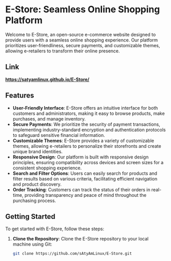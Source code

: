 # E-Store: Seamless Online Shopping Platform

Welcome to E-Store, an open-source e-commerce website designed to provide users with a seamless online shopping experience. Our platform prioritizes user-friendliness, secure payments, and customizable themes, allowing e-retailers to transform their online presence.
## Link
**https://satyamlinux.github.io/E-Store/**
## Features

- **User-Friendly Interface**: E-Store offers an intuitive interface for both customers and administrators, making it easy to browse products, make purchases, and manage inventory.
- **Secure Payments**: We prioritize the security of payment transactions, implementing industry-standard encryption and authentication protocols to safeguard sensitive financial information.
- **Customizable Themes**: E-Store provides a variety of customizable themes, allowing e-retailers to personalize their storefronts and create unique brand identities.
- **Responsive Design**: Our platform is built with responsive design principles, ensuring compatibility across devices and screen sizes for a consistent shopping experience.
- **Search and Filter Options**: Users can easily search for products and filter results based on various criteria, facilitating efficient navigation and product discovery.
- **Order Tracking**: Customers can track the status of their orders in real-time, providing transparency and peace of mind throughout the purchasing process.

## Getting Started

To get started with E-Store, follow these steps:

1. **Clone the Repository**: Clone the E-Store repository to your local machine using Git:

   ```bash
   git clone https://github.com/sAtyAmLinux/E-Store.git
